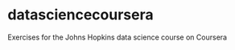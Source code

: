 datasciencecoursera
===================

Exercises for the Johns Hopkins data science course on Coursera 
